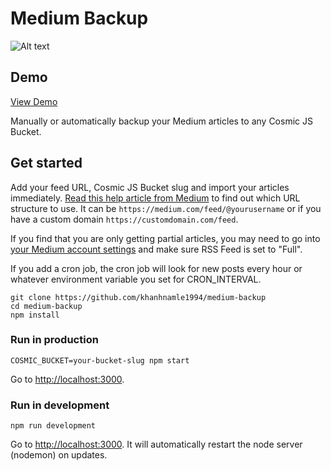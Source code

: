 # Medium Backup
![Alt text](https://cosmicjs.com/uploads/5a03a090-006a-11e7-9a49-6975a5effa38-medium-backup.png "Medium Backup")
## Demo
[View Demo](https://cosmicjs.com/apps/medium-backup/demo)

Manually or automatically backup your Medium articles to any Cosmic JS Bucket.

## Get started
Add your feed URL, Cosmic JS Bucket slug and import your articles immediately.  [Read this help article from Medium](https://help.medium.com/hc/en-us/articles/214874118-RSS-Feeds-of-publications-and-profiles) to find out which URL structure to use. It can be `https://medium.com/feed/@yourusername` or if you have a custom domain `https://customdomain.com/feed`.

If you find that you are only getting partial articles, you may need to go into [your Medium account settings](https://medium.com/me/settings) and make sure RSS Feed is set to "Full".

If you add a cron job, the cron job will look for new posts every hour or whatever environment variable you set for CRON_INTERVAL.
```
git clone https://github.com/khanhnamle1994/medium-backup
cd medium-backup
npm install
```

### Run in production
```
COSMIC_BUCKET=your-bucket-slug npm start
```
Go to [http://localhost:3000](http://localhost:3000).
### Run in development
```
npm run development
```
Go to [http://localhost:3000](http://localhost:3000).  It will automatically restart the node server (nodemon) on updates.
